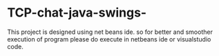 # TCP-chat-java-swings-

This project is designed using net beans ide. so for better and smoother execution of program please do execute in netbeans ide or visualstudio code.
